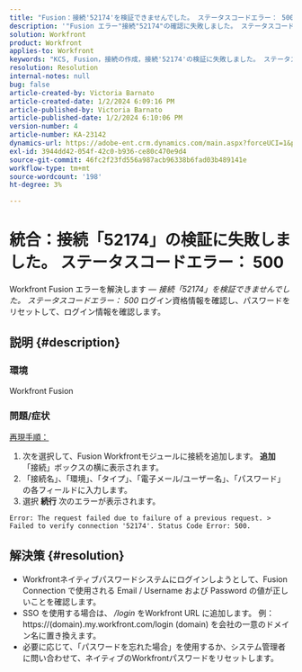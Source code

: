 ```yaml
---
title: "Fusion：接続'52174'を検証できませんでした。 ステータスコードエラー： 500"
description: '"Fusion エラー"接続"52174"の確認に失敗しました。 ステータスコードエラー： 500"".'
solution: Workfront
product: Workfront
applies-to: Workfront
keywords: "KCS, Fusion，接続の作成，接続'52174'の検証に失敗しました。 ステータスコードエラー： 500, Error, Adobe Workfront, Fusion, Troubleshooting"
resolution: Resolution
internal-notes: null
bug: false
article-created-by: Victoria Barnato
article-created-date: 1/2/2024 6:09:16 PM
article-published-by: Victoria Barnato
article-published-date: 1/2/2024 6:10:06 PM
version-number: 4
article-number: KA-23142
dynamics-url: https://adobe-ent.crm.dynamics.com/main.aspx?forceUCI=1&pagetype=entityrecord&etn=knowledgearticle&id=1faec205-9aa9-ee11-be37-6045bd006b25
exl-id: 3944dd42-054f-42c0-b936-ce80c470e9d4
source-git-commit: 46fc2f23fd556a987acb96338b6fad03b489141e
workflow-type: tm+mt
source-wordcount: '198'
ht-degree: 3%

---
```


# 統合：接続「52174」の検証に失敗しました。 ステータスコードエラー： 500


Workfront Fusion エラーを解決します — *接続「52174」を検証できませんでした。 ステータスコードエラー： 500* ログイン資格情報を確認し、パスワードをリセットして、ログイン情報を確認します。

## 説明 {#description}


### 環境

Workfront Fusion

### 問題/症状

<u>再現手順：</u>

1. 次を選択して、Fusion Workfrontモジュールに接続を追加します。 <b>追加</b> 「接続」ボックスの横に表示されます。
2. 「接続名」、「環境」、「タイプ」、「電子メール/ユーザー名」、「パスワード」の各フィールドに入力します。
3. 選択 <b>続行</b> 次のエラーが表示されます。



```
Error: The request failed due to failure of a previous request. > Failed to verify connection '52174'. Status Code Error: 500.
```



## 解決策 {#resolution}


- Workfrontネイティブパスワードシステムにログインしようとして、Fusion Connection で使用される Email / Username および Password の値が正しいことを確認します。
- SSO を使用する場合は、 */login* をWorkfront URL に追加します。 例： https://(domain).my.workfront.com/login (domain) を会社の一意のドメイン名に置き換えます。
- 必要に応じて、「パスワードを忘れた場合」を使用するか、システム管理者に問い合わせて、ネイティブのWorkfrontパスワードをリセットします。
